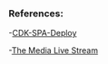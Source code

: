 ### References: 
-[CDK-SPA-Deploy](https://github.com/nideveloper/CDK-SPA-Deploy)

-[The Media Live Stream](https://github.com/cdk-patterns/serverless/blob/main/the-media-live-stream/typescript/README.md)

